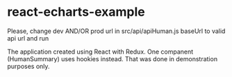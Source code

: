 # react-echarts-example
Please, change dev AND/OR prod url in src/api/apiHuman.js baseUrl to valid api url and run

The application created using React with Redux. One companent (HumanSummary) uses hookies instead. That was done in demonstration purposes only.

